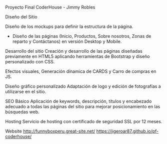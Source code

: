 Proyecto Final CoderHouse - Jimmy Robles

Diseño del Sitio

Diseño de los mockups para definir la estructura de la página.
- Diseño de las páginas (Inicio, Productos, Sobre nosotros, Zonas de reparto y Contáctanos) en versión
Desktop y Mobile.

Desarrollo del sitio
Creación y desarrollo de las páginas diseñadas previamente en HTML5 aplicando
herramientas de Bootstrap y diseño personalizado con CSS.

Efectos visuales, Generación dínamica de CARDS y Carro de compras en JS.

Diseño gráfico personalizado
Adaptación de logo y edición de fotografías a utilizarse en el sitio.

SEO Básico
Aplicación de keywords, descripción, títulos y encabezado adecuado a todas las páginas
del sitio para mejorar posicionamiento en las búsquedas web.

Hosting
Servicio de hosting con certificado de seguridad SSL por 12 meses.

Website
http://funnyboxperu.great-site.net/
https://jigeroar87.github.io/pf-coderhouse/
